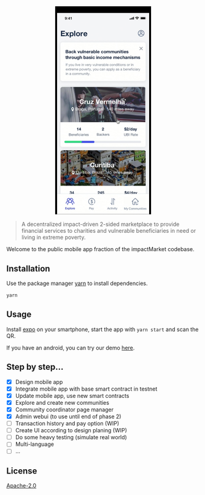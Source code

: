 <div align="center">
    <img src="preview.jpeg" width="250">
</div>


> A decentralized impact-driven 2-sided marketplace to provide financial services to charities and vulnerable beneficiaries in need or living in extreme poverty.

Welcome to the public mobile app fraction of the impactMarket codebase.

## Installation

Use the package manager [yarn](https://yarnpkg.com/) to install dependencies.

```bash
yarn
```

## Usage

Install [expo](https://expo.io/) on your smartphone, start the app with `yarn start` and scan the QR.

If you have an android, you can try our demo [here](https://expo.io/@impactmarket/).

## Step by step...

- [x] Design mobile app
- [x] Integrate mobile app with base smart contract in testnet
- [x] Update mobile app, use new smart contracts
- [x] Explore and create new communities
- [x] Community coordinator page manager
- [x] Admin webui (to use until end of phase 2)
- [ ] Transaction history and pay option (WIP)
- [ ] Create UI according to design planing (WIP)
- [ ] Do some heavy testing (simulate real world)
- [ ] Multi-language
- [ ] ...

## License
[Apache-2.0](LICENSE)
